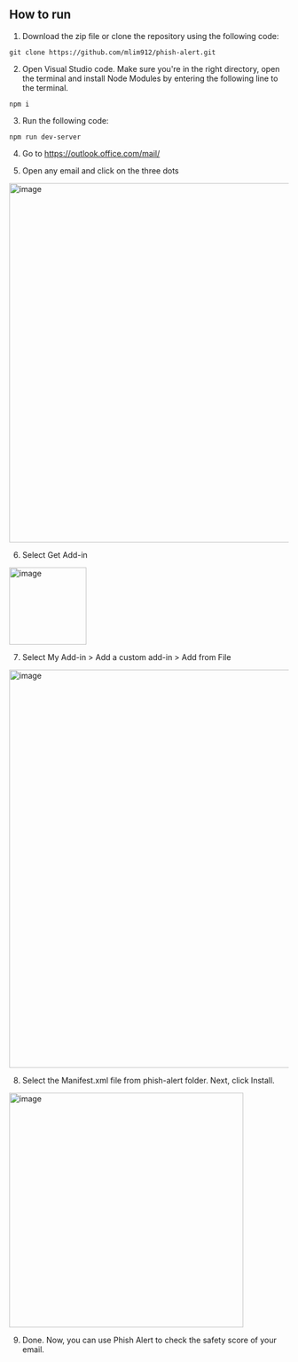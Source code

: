 ## How to run

1. Download the zip file or clone the repository using the following code:
```
git clone https://github.com/mlim912/phish-alert.git 
```
2. Open Visual Studio code. Make sure you're in the right directory, open the terminal and install Node Modules by entering the following line to the terminal.
```
npm i 
```
3. Run the following code: 
```
npm run dev-server
```
4. Go to https://outlook.office.com/mail/

6. Open any email and click on the three dots 
<img width="646" alt="image" src="https://user-images.githubusercontent.com/73040083/212260961-e4d49aeb-dc4f-4f80-8b3e-86b3959622e1.png">

6. Select Get Add-in
<img width="139" alt="image" src="https://user-images.githubusercontent.com/73040083/212261143-eeb52b6c-194f-4968-8373-f72e3155ed5f.png">

7. Select My Add-in > Add a custom add-in > Add from File 
<img width="716" alt="image" src="https://user-images.githubusercontent.com/73040083/212261628-f6f7c196-1e74-4481-9dcb-47293acbc8a6.png">

8. Select the Manifest.xml file from phish-alert folder. Next, click Install.
<img width="422" alt="image" src="https://user-images.githubusercontent.com/73040083/212261890-f61dd4de-c277-49ea-b389-136f1ef429aa.png">

9. Done. Now, you can use Phish Alert to check the safety score of your email.
